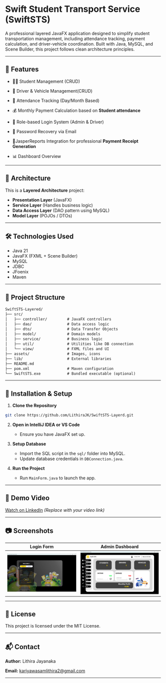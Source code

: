 # Swift Student Transport Service (SwiftSTS)

A professional layered JavaFX application designed to simplify student transportation management, including attendance tracking, payment calculation, and driver-vehicle coordination. Built with Java, MySQL, and Scene Builder, this project follows clean architecture principles.

---

## 🚀 Features

* 🧑‍🎓 Student Management (CRUD)

* 🚌 Driver & Vehicle Management(CRUD)

* 📅 Attendance Tracking (Day/Month Based)

* 💰 Monthly Payment Calculation based on **Student attendance**

* 🔐 Role-based Login System (Admin & Driver)

* 📩 Password Recovery via Email

* 🧾JasperReports Integration for professional **Payment Receipt Generation**

* 📊 Dashboard Overview
---

## 🧱 Architecture

This is a **Layered Architecture** project:

* **Presentation Layer** (JavaFX)
* **Service Layer** (Handles business logic)
* **Data Access Layer** (DAO pattern using MySQL)
* **Model Layer** (POJOs / DTOs)

---

## 🛠️ Technologies Used

* Java 21
* JavaFX (FXML + Scene Builder)
* MySQL
* JDBC
* JFoenix
* Maven

---

## 📁 Project Structure

```
SwiftSTS-Layered/
├── src/
│   ├── controller/         # JavaFX controllers
│   ├── dao/                # Data access logic
│   ├── dto/                # Data Transfer Objects
│   ├── model/              # Domain models
│   ├── service/            # Business logic
│   ├── util/               # Utilities like DB connection
│   └── view/               # FXML files and UI
├── assets/                 # Images, icons
├── lib/                    # External libraries
├── README.md
├── pom.xml                 # Maven configuration
└── SwiftSTS.exe            # Bundled executable (optional)
```

---

## 🔧 Installation & Setup

1. **Clone the Repository**

```bash
git clone https://github.com/LithiraJK/SwiftSTS-Layerd.git
```

2. **Open in IntelliJ IDEA or VS Code**

    * Ensure you have JavaFX set up.

3. **Setup Database**

    * Import the SQL script in the `sql/` folder into MySQL.
    * Update database credentials in `DBConnection.java`.

4. **Run the Project**

    * Run `MainForm.java` to launch the app.

---

## 🎥 Demo Video

[Watch on LinkedIn](#) *(Replace with your video link)*

---

## 📷 Screenshots

| Login Form  | Admin Dashboard                            |
|-------------| ------------------------------------------ |
| ![Login](src/main/resources/assets/screens/login.png) | ![Dashboard](src/main/resources/assets/screens/DashBoard.png) |

---

## 📄 License

This project is licensed under the MIT License.

---

## 📬 Contact

**Author:** Lithira Jayanaka

**Email:** [kariyawasamlithira2@gmail.com](mailto:kariyawasamlithira2@gmail.com)

---

